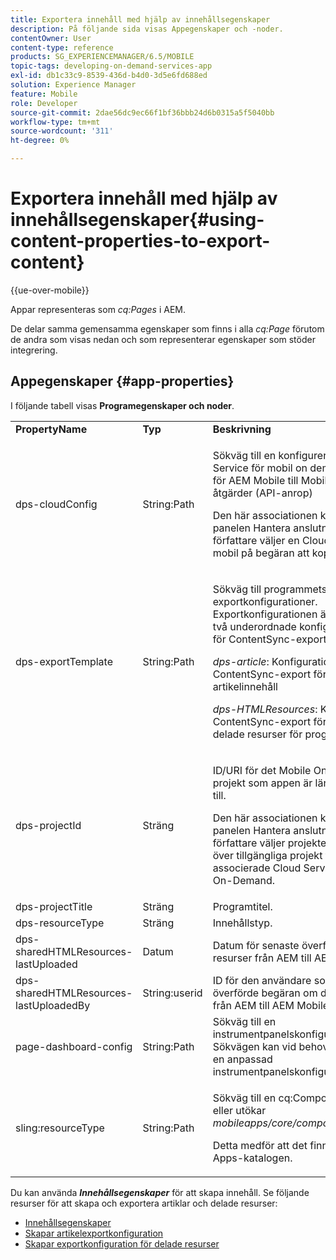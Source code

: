 ```yaml
---
title: Exportera innehåll med hjälp av innehållsegenskaper
description: På följande sida visas Appegenskaper och -noder.
contentOwner: User
content-type: reference
products: SG_EXPERIENCEMANAGER/6.5/MOBILE
topic-tags: developing-on-demand-services-app
exl-id: db1c33c9-8539-436d-b4d0-3d5e6fd688ed
solution: Experience Manager
feature: Mobile
role: Developer
source-git-commit: 2dae56dc9ec66f1bf36bbb24d6b0315a5f5040bb
workflow-type: tm+mt
source-wordcount: '311'
ht-degree: 0%

---
```


# Exportera innehåll med hjälp av innehållsegenskaper{#using-content-properties-to-export-content}

{{ue-over-mobile}}

Appar representeras som *cq:Pages* i AEM.

De delar samma gemensamma egenskaper som finns i alla *cq:Page* förutom de andra som visas nedan och som representerar egenskaper som stöder integrering.

## Appegenskaper {#app-properties}

I följande tabell visas **Programegenskaper och noder**.

<table>
 <tbody>
  <tr>
   <td><strong>PropertyName</strong></td>
   <td><strong>Typ</strong></td>
   <td><strong>Beskrivning</strong></td>
  </tr>
  <tr>
   <td>dps-cloudConfig</td>
   <td>String:Path</td>
   <td><p>Sökväg till en konfigurerad Cloud Service för mobil on demand. Används för AEM Mobile till Mobile On-Demand-åtgärder (API-anrop)</p> <p>Den här associationen konfigureras via panelen Hantera anslutning när en författare väljer en Cloud Service för mobil på begäran att koppla appen till.</p> </td>
  </tr>
  <tr>
   <td>dps-exportTemplate</td>
   <td>String:Path</td>
   <td><p>Sökväg till programmets exportkonfigurationer. Exportkonfigurationen är en mapp med två underordnade konfigurationsmallar för ContentSync-export.</p> <p><i>dps-article</i>: Konfiguration av ContentSync-export för att exportera artikelinnehåll</p> <p><i>dps-HTMLResources</i>: Konfiguration för ContentSync-export för att exportera delade resurser för program/artikel</p> </td>
  </tr>
  <tr>
   <td>dps-projectId</td>
   <td>Sträng</td>
   <td><p>ID/URI för det Mobile On-Demand-projekt som appen är länkad/bunden till.</p> <p>Den här associationen konfigureras via panelen Hantera anslutning när en författare väljer projektet från en lista över tillgängliga projekt för den associerade Cloud Servicen Mobile On-Demand.</p> </td>
  </tr>
  <tr>
   <td>dps-projectTitle</td>
   <td>Sträng</td>
   <td>Programtitel.</td>
  </tr>
  <tr>
   <td>dps-resourceType</td>
   <td>Sträng</td>
   <td>Innehållstyp.</td>
  </tr>
  <tr>
   <td>dps-sharedHTMLResources-lastUploaded</td>
   <td>Datum</td>
   <td>Datum för senaste överföring av delade resurser från AEM till AEM Mobile.</td>
  </tr>
  <tr>
   <td>dps-sharedHTMLResources-lastUploadedBy</td>
   <td>String:userid</td>
   <td>ID för den användare som senast överförde begäran om delade resurser från AEM till AEM Mobile.</td>
  </tr>
  <tr>
   <td>page-dashboard-config</td>
   <td>String:Path</td>
   <td>Sökväg till en instrumentpanelskonfiguration. Sökvägen kan vid behov omdirigeras till en anpassad instrumentpanelskonfiguration.</td>
  </tr>
  <tr>
   <td>sling:resourceType</td>
   <td>String:Path</td>
   <td><p>Sökväg till en cq:Component som är eller utökar <i>mobileapps/core/components/instance.</i></p> <p>Detta medför att det finns och återges i Apps-katalogen.</p> </td>
  </tr>
 </tbody>
</table>

Du kan använda ***Innehållsegenskaper*** för att skapa innehåll. Se följande resurser för att skapa och exportera artiklar och delade resurser:

* [Innehållsegenskaper](/help/mobile/content-properties.md)
* [Skapar artikelexportkonfiguration](/help/mobile/creating-article-export-configuration.md)
* [Skapar exportkonfiguration för delade resurser](/help/mobile/creating-shared-resources-export-configuration.md)
